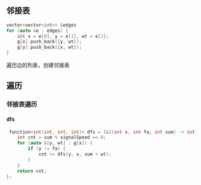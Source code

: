 ## 邻接表

```c++
vector<vector<int>> &edges
for (auto &e : edges) {
    int x = e[0], y = e[1], wt = e[2];
    g[x].push_back({y, wt});
    g[y].push_back({x, wt});
}
```

遍历边的列表，创建邻接表

## 遍历

### 邻接表遍历

#### dfs

```c++
 function<int(int, int, int)> dfs = [&](int x, int fa, int sum) -> int {
    int cnt = sum % signalSpeed == 0;
    for (auto &[y, wt] : g[x]) {
        if (y != fa) {
            cnt += dfs(y, x, sum + wt);
        }
    }
    return cnt;
};

```

